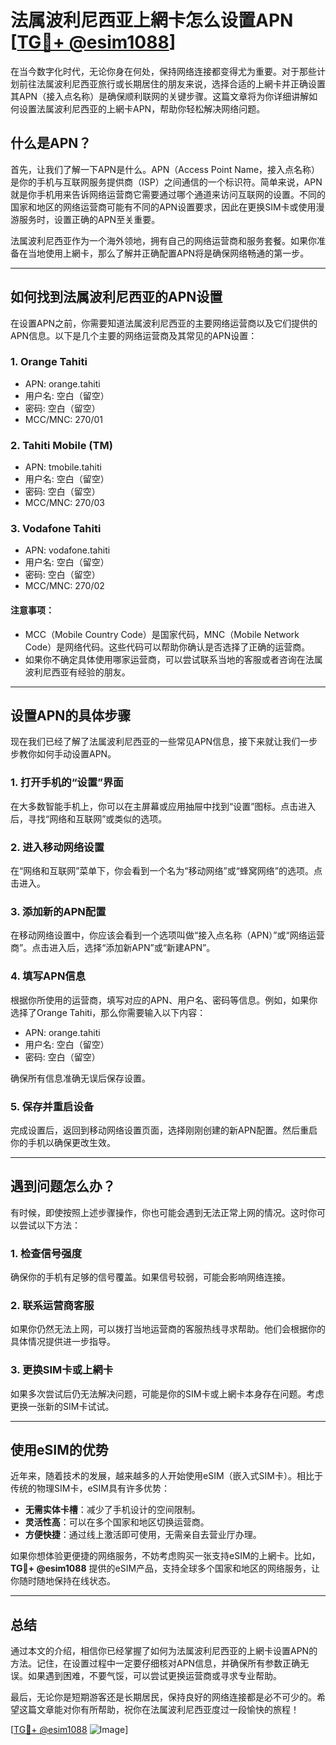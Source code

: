 # 法属波利尼西亚上網卡怎么设置APN [[TG💪+ @esim1088](https://t.me/s/esim1088)]

在当今数字化时代，无论你身在何处，保持网络连接都变得尤为重要。对于那些计划前往法属波利尼西亚旅行或长期居住的朋友来说，选择合适的上網卡并正确设置其APN（接入点名称）是确保顺利联网的关键步骤。这篇文章将为你详细讲解如何设置法属波利尼西亚的上網卡APN，帮助你轻松解决网络问题。

## 什么是APN？

首先，让我们了解一下APN是什么。APN（Access Point Name，接入点名称）是你的手机与互联网服务提供商（ISP）之间通信的一个标识符。简单来说，APN就是你手机用来告诉网络运营商它需要通过哪个通道来访问互联网的设置。不同的国家和地区的网络运营商可能有不同的APN设置要求，因此在更换SIM卡或使用漫游服务时，设置正确的APN至关重要。

法属波利尼西亚作为一个海外领地，拥有自己的网络运营商和服务套餐。如果你准备在当地使用上網卡，那么了解并正确配置APN将是确保网络畅通的第一步。

---

## 如何找到法属波利尼西亚的APN设置

在设置APN之前，你需要知道法属波利尼西亚的主要网络运营商以及它们提供的APN信息。以下是几个主要的网络运营商及其常见的APN设置：

### 1. **Orange Tahiti**
   - APN: orange.tahiti
   - 用户名: 空白（留空）
   - 密码: 空白（留空）
   - MCC/MNC: 270/01

### 2. **Tahiti Mobile (TM)**  
   - APN: tmobile.tahiti
   - 用户名: 空白（留空）
   - 密码: 空白（留空）
   - MCC/MNC: 270/03

### 3. **Vodafone Tahiti**
   - APN: vodafone.tahiti
   - 用户名: 空白（留空）
   - 密码: 空白（留空）
   - MCC/MNC: 270/02

#### 注意事项：
- MCC（Mobile Country Code）是国家代码，MNC（Mobile Network Code）是网络代码。这些代码可以帮助你确认是否选择了正确的运营商。
- 如果你不确定具体使用哪家运营商，可以尝试联系当地的客服或者咨询在法属波利尼西亚有经验的朋友。

---

## 设置APN的具体步骤

现在我们已经了解了法属波利尼西亚的一些常见APN信息，接下来就让我们一步步教你如何手动设置APN。

### 1. 打开手机的“设置”界面
在大多数智能手机上，你可以在主屏幕或应用抽屉中找到“设置”图标。点击进入后，寻找“网络和互联网”或类似的选项。

### 2. 进入移动网络设置
在“网络和互联网”菜单下，你会看到一个名为“移动网络”或“蜂窝网络”的选项。点击进入。

### 3. 添加新的APN配置
在移动网络设置中，你应该会看到一个选项叫做“接入点名称（APN）”或“网络运营商”。点击进入后，选择“添加新APN”或“新建APN”。

### 4. 填写APN信息
根据你所使用的运营商，填写对应的APN、用户名、密码等信息。例如，如果你选择了Orange Tahiti，那么你需要输入以下内容：
   - APN: orange.tahiti
   - 用户名: 空白（留空）
   - 密码: 空白（留空）

确保所有信息准确无误后保存设置。

### 5. 保存并重启设备
完成设置后，返回到移动网络设置页面，选择刚刚创建的新APN配置。然后重启你的手机以确保更改生效。

---

## 遇到问题怎么办？

有时候，即使按照上述步骤操作，你也可能会遇到无法正常上网的情况。这时你可以尝试以下方法：

### 1. 检查信号强度
确保你的手机有足够的信号覆盖。如果信号较弱，可能会影响网络连接。

### 2. 联系运营商客服
如果你仍然无法上网，可以拨打当地运营商的客服热线寻求帮助。他们会根据你的具体情况提供进一步指导。

### 3. 更换SIM卡或上網卡
如果多次尝试后仍无法解决问题，可能是你的SIM卡或上網卡本身存在问题。考虑更换一张新的SIM卡试试。

---

## 使用eSIM的优势

近年来，随着技术的发展，越来越多的人开始使用eSIM（嵌入式SIM卡）。相比于传统的物理SIM卡，eSIM具有许多优势：

- **无需实体卡槽**：减少了手机设计的空间限制。
- **灵活性高**：可以在多个国家和地区切换运营商。
- **方便快捷**：通过线上激活即可使用，无需亲自去营业厅办理。

如果你想体验更便捷的网络服务，不妨考虑购买一张支持eSIM的上網卡。比如，**TG💪+ @esim1088** 提供的eSIM产品，支持全球多个国家和地区的网络服务，让你随时随地保持在线状态。

---

## 总结

通过本文的介绍，相信你已经掌握了如何为法属波利尼西亚的上網卡设置APN的方法。记住，在设置过程中一定要仔细核对APN信息，并确保所有参数正确无误。如果遇到困难，不要气馁，可以尝试更换运营商或寻求专业帮助。

最后，无论你是短期游客还是长期居民，保持良好的网络连接都是必不可少的。希望这篇文章能对你有所帮助，祝你在法属波利尼西亚度过一段愉快的旅程！

[[TG💪+ @esim1088](https://t.me/s/esim1088) ![Image](https://i.postimg.cc/4NQfJmqS/Snipaste-2025-05-13-00-14-12.png)]